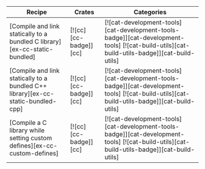 | Recipe | Crates | Categories |
|--------|--------|------------|
| [Compile and link statically to a bundled C library][ex-cc-static-bundled] | [![cc][cc-badge]][cc] | [![cat-development-tools][cat-development-tools-badge]][cat-development-tools] [![cat-build-utils][cat-build-utils-badge]][cat-build-utils] |
| [Compile and link statically to a bundled C++ library][ex-cc-static-bundled-cpp] | [![cc][cc-badge]][cc] | [![cat-development-tools][cat-development-tools-badge]][cat-development-tools] [![cat-build-utils][cat-build-utils-badge]][cat-build-utils] |
| [Compile a C library while setting custom defines][ex-cc-custom-defines] | [![cc][cc-badge]][cc] | [![cat-development-tools][cat-development-tools-badge]][cat-development-tools] [![cat-build-utils][cat-build-utils-badge]][cat-build-utils] |
